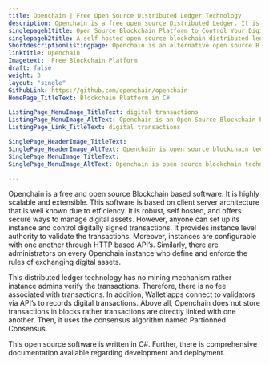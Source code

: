 ```yaml
---
title: Openchain | Free Open Source Distributed Ledger Technology
description: Openchain is a free open source Distributed Ledger. It is scalable, provides instance level authority to validate transactions and manage digital assets.
singlepageh1title: Open Source Blockchain Platform to Control Your Digital Assets
singlepageh2title: A self hosted open source blockchain distributed ledger platform. It offers digitally signed transactions, HTTP endpoints to build wallets, and asset management.
Shortdescriptionlistingpage: Openchain is an alternative open source Blockchain Platform. It is scalable and provides many features such as instance level authority to validate digital transactions and no mining fee.
linktitle: Openchain
Imagetext:  Free Blockchain Platform
draft: false
weight: 3
layout: "single"
GithubLink: https://github.com/openchain/openchain
HomePage_TitleText: Blockchain Platform in C#

ListingPage_MenuImage_TitleText: digital transactions
ListingPage_MenuImage_AltText: Openchain is an Open Source Blockchain Platform for digital transactions
ListingPage_Link_TitleText: digital transactions

SinglePage_HeaderImage_TitleText: 
SinglePage_HeaderImage_AltText: Openchain is open source blockchain technology platform
SinglePage_MenuImage_TitleText: 
SinglePage_MenuImage_AltText: Openchain is open source blockchain technology to control your digital assets

---
```


Openchain is a free and open source Blockchain based software. It is highly scalable and extensible. This software is based on client server architecture that is well known due to efficiency. It is robust, self hosted, and offers secure ways to manage digital assets. However, anyone can set up its instance and control digitally signed transactions. It provides instance level authority to validate the transactions. Moreover, instances are configurable with one another through HTTP based API’s. Similarly, there are administrators on every Openchain instance who define and enforce the rules of exchanging digital assets.

This distributed ledger technology has no mining mechanism rather instance admins verify the transactions. Therefore, there is no fee associated with transactions. In addition, Wallet apps connect to validators via API’s to records digital transactions. Above all, Openchain does not store transactions in blocks rather transactions are directly linked with one another. Then, it uses the consensus algorithm named Partionned Consensus.

This open source software is written in C#. Further, there is comprehensive documentation available regarding development and deployment.

<a class="anchor" id="requirements" name="requirements" style="font-size: 12.16px;"></a>